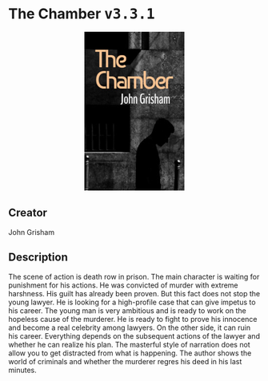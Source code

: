 
# The Chamber <kbd>v3.3.1</kbd>

<center>
  <img src="./cover-1024.jpg"/>
</center>

## Creator
John Grisham

## Description
The scene of action is death row in prison. The main character is waiting for punishment for his actions. He was convicted of murder with extreme harshness. His guilt has already been proven. But this fact does not stop the young lawyer. He is looking for a high-profile case that can give impetus to his career. The young man is very ambitious and is ready to work on the hopeless cause of the murderer. He is ready to fight to prove his innocence and become a real celebrity among lawyers. On the other side, it can ruin his career. Everything depends on the subsequent actions of the lawyer and whether he can realize his plan. The masterful style of narration does not allow you to get distracted from what is happening. The author shows the world of criminals and whether the murderer regres his deed in his last minutes.
